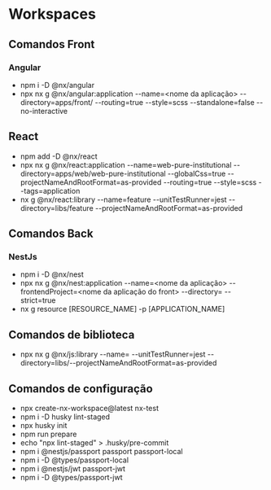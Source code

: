 # Workspaces

## Comandos Front

### Angular

- npm i -D @nx/angular
- npx nx g @nx/angular:application --name=<nome da aplicação> --directory=apps/front/<nome do diretorio> --routing=true --style=scss --standalone=false --no-interactive

## React

- npm add -D @nx/react
- npx nx g @nx/react:application --name=web-pure-institutional --directory=apps/web/web-pure-institutional --globalCss=true --projectNameAndRootFormat=as-provided --routing=true --style=scss --tags=application
- nx g @nx/react:library --name=feature --unitTestRunner=jest --directory=libs/feature --projectNameAndRootFormat=as-provided

## Comandos Back

### NestJs

- npm i -D @nx/nest
- npx nx g @nx/nest:application --name=<nome da aplicação> --frontendProject=<nome da aplicação do front> --directory=<nome do diretorio> --strict=true
- nx g resource [RESOURCE_NAME] -p [APPLICATION_NAME]

## Comandos de biblioteca

- npx nx g @nx/js:library --name=<nome da biblioteca> --unitTestRunner=jest --directory=libs/<nome do diretorio>--projectNameAndRootFormat=as-provided

## Comandos de configuração

- npx create-nx-workspace@latest nx-test
- npm i -D husky lint-staged
- npx husky init
- npm run prepare
- echo "npx lint-staged" > .husky/pre-commit
- npm i @nestjs/passport passport passport-local
- npm i -D @types/passport-local
- npm i @nestjs/jwt passport-jwt
- npm i -D @types/passport-jwt
